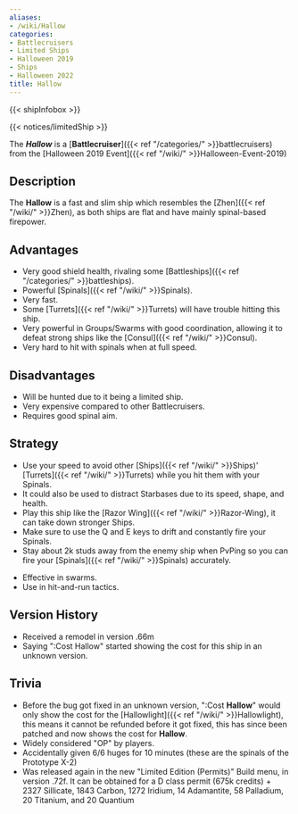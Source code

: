 ```yaml
---
aliases:
- /wiki/Hallow
categories:
- Battlecruisers
- Limited Ships
- Halloween 2019
- Ships
- Halloween 2022
title: Hallow
---  
```


{{< shipInfobox >}}   

{{< notices/limitedShip >}} 

The **_Hallow_** is a [**Battlecruiser**]({{< ref "/categories/" >}}battlecruisers) from the [Halloween 2019 Event]({{< ref "/wiki/" >}}Halloween-Event-2019) 

## Description

The **Hallow** is a fast and slim ship which resembles the [Zhen]({{< ref "/wiki/" >}}Zhen), as both ships are flat and have mainly spinal-based firepower.

## Advantages

- Very good shield health, rivaling some [Battleships]({{< ref "/categories/" >}}battleships).
- Powerful [Spinals]({{< ref "/wiki/" >}}Spinals).
- Very fast.
- Some [Turrets]({{< ref "/wiki/" >}}Turrets) will have trouble hitting this ship.
- Very powerful in Groups/Swarms with good coordination, allowing it to defeat strong ships like the [Consul]({{< ref "/wiki/" >}}Consul).
- Very hard to hit with spinals when at full speed.

## Disadvantages

- Will be hunted due to it being a limited ship.
- Very expensive compared to other Battlecruisers.
- Requires good spinal aim.

## Strategy

- Use your speed to avoid other [Ships]({{< ref "/wiki/" >}}Ships)' [Turrets]({{< ref "/wiki/" >}}Turrets) while you hit them with your Spinals.
- It could also be used to distract Starbases due to its speed, shape, and health.
- Play this ship like the [Razor Wing]({{< ref "/wiki/" >}}Razor-Wing), it can take down stronger Ships.
- Make sure to use the Q and E keys to drift and constantly fire your Spinals.
- Stay about 2k studs away from the enemy ship when PvPing so you can fire your [Spinals]({{< ref "/wiki/" >}}Spinals) accurately.

<!-- -->

- Effective in swarms.
- Use in hit-and-run tactics.

## Version History 

- Received a remodel in version .66m
- Saying ":Cost Hallow" started showing the cost for this ship in an unknown version.

## Trivia

- Before the bug got fixed in an unknown version, ":Cost **Hallow**" would only show the cost for the [Hallowlight]({{< ref "/wiki/" >}}Hallowlight), this means it cannot be refunded before it got fixed, this has since been patched and now shows the cost for **Hallow**.
- Widely considered "OP" by players.
- Accidentally given 6/6 huges for 10 minutes (these are the spinals of the Prototype X-2)
- Was released again in the new "Limited Edition (Permits)" Build menu, in version .72f. It can be obtained for a D class permit (675k credits) + 2327 Sillicate, 1843 Carbon, 1272 Iridium, 14 Adamantite, 58 Palladium, 20 Titanium, and 20 Quantium